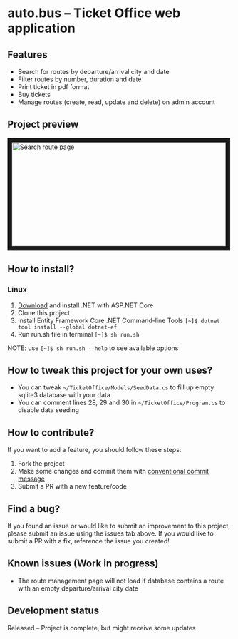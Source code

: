 # auto.bus – Ticket Office web application  

## Features

- Search for routes by departure/arrival city and date
- Filter routes by number, duration and date
- Print ticket in pdf format
- Buy tickets
- Manage routes (create, read, update and delete) on admin account

## Project preview

<div style="display: flex;">
  <img src="http://drive.google.com/uc?export=view&id=1ltCPim1sfg9Rq_4MPqs97QOc_nU_Cfqj" alt="Search route page" width="480" height="233"  border="10" />
<!--   <img src="http://drive.google.com/uc?export=view&id=1wJKDHYI9KuWQjcS70o13UmDqliayA31X" alt="My tickets page" width="480" height="233"  border="10" /> -->
</div>                                                                                                                                          
                                                                                                                                                    
## How to install?

### Linux

1. [Download](https://dotnet.microsoft.com/download) and install .NET with ASP.NET Core
2. Clone this project
3. Install Entity Framework Core .NET Command-line Tools `[~]$ dotnet tool install --global dotnet-ef`
4. Run run.sh file in terminal `[~]$ sh run.sh`

NOTE: use `[~]$ sh run.sh --help` to see available options

## How to tweak this project for your own uses?

- You can tweak `~/TicketOffice/Models/SeedData.cs` to fill up empty sqlite3 database with your data
- You can comment lines 28, 29 and 30 in `~/TicketOffice/Program.cs` to disable data seeding

## How to contribute?

If you want to add a feature, you should follow these steps:

1. Fork the project
2. Make some changes and commit them with [conventional commit message](https://www.freecodecamp.org/news/how-to-write-better-git-commit-messages/)
3. Submit a PR with a new feature/code

## Find a bug?

If you found an issue or would like to submit an improvement to this project, please submit an issue using the issues tab above. If you would like to submit a PR with a fix, reference the issue you created!

## Known issues (Work in progress)

- The route management page will not load if database contains a route with an empty departure/arrival city date

## Development status

Released – Project is complete, but might receive some updates
